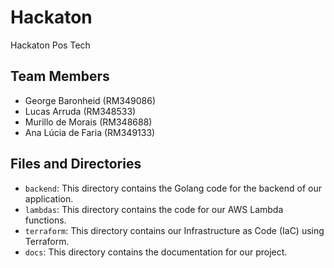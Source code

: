 # Hackaton

Hackaton Pos Tech

## Team Members

- George Baronheid (RM349086)
- Lucas Arruda (RM348533)
- Murillo de Morais (RM348688)
- Ana Lúcia de Faria (RM349133)

## Files and Directories

- `backend`: This directory contains the Golang code for the backend of our application.
- `lambdas`: This directory contains the code for our AWS Lambda functions.
- `terraform`: This directory contains our Infrastructure as Code (IaC) using Terraform.
- `docs`: This directory contains the documentation for our project.
